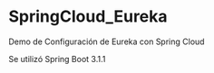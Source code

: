 # SpringCloud_Eureka
Demo de Configuración de Eureka con Spring Cloud

Se utilizó Spring Boot 3.1.1
